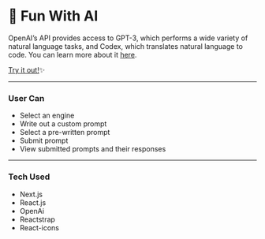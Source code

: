 # 🤖 Fun With AI

OpenAI’s API provides access to GPT-3, which performs a wide variety of natural language tasks, and Codex, which translates natural language to code. You can learn more about it [here](https://openai.com/api/).

[Try it out!](https://acsweep-fun-with-ai.netlify.app/)✨

---

### User Can
- Select an engine
- Write out a custom prompt 
- Select a pre-written prompt
- Submit prompt
- View submitted prompts and their responses

---

### Tech Used
- Next.js
- React.js
- OpenAi
- Reactstrap
- React-icons
